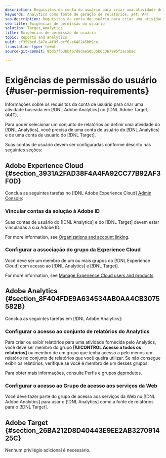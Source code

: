 ```yaml
---
description: Requisitos da conta do usuário para criar uma atividade do Adobe Analytics no Adobe Target (A4T).
keywords: Analytics como fonte de geração de relatórios; a4t; A4T
seo-description: Requisitos da conta do usuário para criar uma atividade do Adobe Analytics no Adobe Target (A4T).
seo-title: Exigências de permissão do usuário
solution: Target,Analytics
title: Exigências de permissão do usuário
topic: Reports and analytics
uuid: cf359bcd-547e-4f8f-bcf6-e646245bb9ce
translation-type: tm+mt
source-git-commit: 8bd57fb3bb467d8dae50535b6c367995f2acabac

---
```



# Exigências de permissão do usuário {#user-permission-requirements}

Informações sobre os requisitos da conta de usuário para criar uma atividade baseada em [!DNL Adobe Analytics] no [!DNL Adobe Target] (A4T).

Para poder selecionar um conjunto de relatórios ao definir uma atividade do [!DNL Analytics], você precisa de uma conta de usuário do [!DNL Analytics] e de uma conta de usuário do [!DNL Target].

Suas contas de usuário devem ser configuradas conforme descrito nas seguintes seções:

## Adobe Experience Cloud {#section_3931A2FAD38F4A4FA92CC77B92AF3F0D}

Conclua as seguintes tarefas no [!DNL Adobe Experience Cloud] [Admin Console](https://adminconsole.adobe.com):

### Vincular contas da solução à Adobe ID

Suas contas de usuário do [!DNL Analytics] e do [!DNL Target] devem estar vinculadas a sua Adobe ID.

For more information, see [Organizations and account linking](https://docs.adobe.com/help/en/core-services/interface/manage-users-and-products/organizations.html).

### Configurar a associação do grupo da Experience Cloud

Você deve ser um membro de um ou mais grupos do [!DNL Experience Cloud] com acesso ao [!DNL Analytics] e [!DNL Target].

For more information, see [Manage Experience Cloud users and products](https://docs.adobe.com/content/help/en/core-services/interface/manage-users-and-products/admin-getting-started.html).


## Adobe Analytics {#section_8F404FDE9A634534AB0AA4CB3075582B}

Conclua as seguintes tarefas em [!DNL Adobe Analytics]:

### Configurar o acesso ao conjunto de relatórios do Analytics

Para criar ou exibir relatórios para uma atividade fornecida pelo Analytics, você deve ser membro do grupo **[!UICONTROL Acesso a todos os relatórios]** ou membro de um grupo que tenha acesso a pelo menos um relatório no conjunto de relatórios que você queira utilizar. Se não consegue exibir os relatórios, verifique se você é membro de um desses grupos.

Para obter mais informações, consulte Perfis e grupos [de](https://docs.adobe.com/content/help/en/core-services/interface/manage-users-and-products/admin-getting-started.html#section_AB50558124D541CF80A0D3D76D35A4BF)produtos.

### Configurar o acesso ao Grupo de acesso aos serviços da Web

Você deve fazer parte do grupo de acesso aos serviços da Web no [!DNL Adobe Analytics] para usar o [!DNL Analytics] como a fonte de relatórios para o [!DNL Target].

## Adobe Target {#section_26BA212D8D40443E9EE2AB327091425C}

Nenhum privilégio adicional é necessário.
